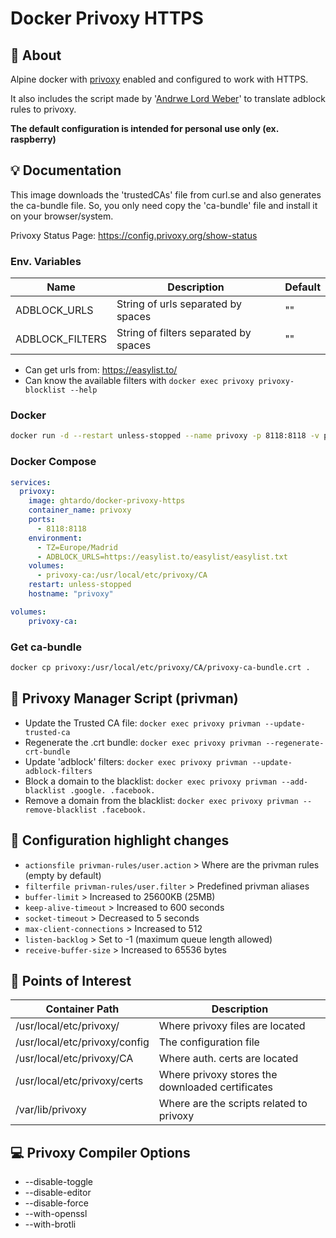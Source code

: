 # Docker Privoxy HTTPS

## :page_with_curl: About

Alpine docker with [privoxy](https://www.privoxy.org) enabled and configured to work with HTTPS.

It also includes the script made by '[Andrwe Lord Weber](https://github.com/Andrwe/privoxy-blocklist)' to translate adblock rules to privoxy.

**The default configuration is intended for personal use only (ex. raspberry)**

## :bulb: Documentation

This image downloads the 'trustedCAs' file from curl.se and also generates the ca-bundle file. So, you only need copy the 'ca-bundle' file and install it on your browser/system.

Privoxy Status Page: https://config.privoxy.org/show-status


### Env. Variables

| Name | Description | Default |
|----------------|-------------|-------------|
| ADBLOCK_URLS | String of urls separated by spaces | "" |
| ADBLOCK_FILTERS | String of filters separated by spaces | "" |

- Can get urls from: https://easylist.to/
- Can know the available filters with ```docker exec privoxy privoxy-blocklist --help```

### Docker
```sh
docker run -d --restart unless-stopped --name privoxy -p 8118:8118 -v privoxy-ca:/usr/local/etc/privoxy/CA ghtardo/docker-privoxy-https
```


### Docker Compose
```yml
services:
  privoxy:
    image: ghtardo/docker-privoxy-https
    container_name: privoxy
    ports:
      - 8118:8118
    environment:
      - TZ=Europe/Madrid
      - ADBLOCK_URLS=https://easylist.to/easylist/easylist.txt
    volumes:
      - privoxy-ca:/usr/local/etc/privoxy/CA
    restart: unless-stopped
    hostname: "privoxy"

volumes:
    privoxy-ca:
```

### Get ca-bundle
```sh
docker cp privoxy:/usr/local/etc/privoxy/CA/privoxy-ca-bundle.crt .
```

## :triangular_ruler: Privoxy Manager Script (privman)

- Update the Trusted CA file: `docker exec privoxy privman --update-trusted-ca`
- Regenerate the .crt bundle: `docker exec privoxy privman --regenerate-crt-bundle`
- Update 'adblock' filters: `docker exec privoxy privman --update-adblock-filters`
- Block a domain to the blacklist: `docker exec privoxy privman --add-blacklist .google. .facebook.`
- Remove a domain from the blacklist: `docker exec privoxy privman --remove-blacklist .facebook.`

## :page_facing_up: Configuration highlight changes

- `actionsfile privman-rules/user.action` > Where are the privman rules (empty by default)
- `filterfile privman-rules/user.filter` > Predefined privman aliases
- `buffer-limit` > Increased to 25600KB (25MB)
- `keep-alive-timeout` > Increased to 600 seconds
- `socket-timeout` > Decreased to 5 seconds
- `max-client-connections` > Increased to 512
- `listen-backlog` > Set to -1 (maximum queue length allowed)
- `receive-buffer-size` > Increased to 65536 bytes

## :bookmark: Points of Interest

| Container Path | Description |
|----------------|-------------|
| /usr/local/etc/privoxy/ | Where privoxy files are located |
| /usr/local/etc/privoxy/config | The configuration file |
| /usr/local/etc/privoxy/CA | Where auth. certs are located |
| /usr/local/etc/privoxy/certs | Where privoxy stores the downloaded certificates |
| /var/lib/privoxy | Where are the scripts related to privoxy |

## :computer: Privoxy Compiler Options

- --disable-toggle
- --disable-editor 
- --disable-force 
- --with-openssl 
- --with-brotli
